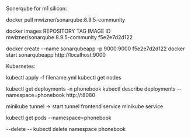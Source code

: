Sonerqube for m1 silicon:

docker pull mwizner/sonarqube:8.9.5-community

docker images
REPOSITORY           TAG               IMAGE ID       
mwizner/sonarqube    8.9.5-community   f5e2e7d2d122 

docker create --name sonarqubeapp -p 9000:9000 f5e2e7d2d122
docker start sonarqubeapp
http://localhost:9000



Kubernetes:

kubectl apply -f filename.yml
kubectl get nodes

kubectl get deployments -n phonebook
kubectl  describe deployments --namespace=phonebook
http://<node-ip>:8080

minikube tunnel      -> start tunnel frontend service
minikube service <servicename>

kubectl get pods --namespace=phonebook

--delete -- kubectl delete namespace phonebook
